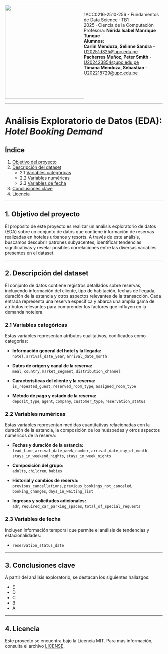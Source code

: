 <div style="width: 100%; display: flex; align-items: flex-start; justify-content: space-between;">
  <div style="width: 50%;">
    <img src="https://static.wikia.nocookie.net/logopedia/images/2/2d/UPC-Logo-Actual.png/revision/latest?cb=20230305155749&path-prefix=es" style="width: 300px; height: auto;">
  </div>
  <div style="width: 50%; text-align: left;">
    <p style="margin: 0; padding-top: 22px;">1ACC0216-2510-256 - Fundamentos de Data Science · TB1</p>
    <p style="margin: 0;">2025 · Ciencia de la Computación</p>
    <p style="margin: 0;">Profesora: <b>Nérida Isabel Manrique Tunque</b></p>
    <p style="margin: 0;"><b>Alumnos:</b></p>
    <p style="margin: 0;"><b>Carlin Mendoza, Selinne Sandra</b> - <a href="mailto:U20251d325@upc.edu.pe">U20251d325@upc.edu.pe</a></p>
    <p style="margin: 0;"><b>Pacherres Muñoz, Peter Smith</b> - <a href="mailto:U202423854@upc.edu.pe">U202423854@upc.edu.pe</a></p>
    <p style="margin: 0;"><b>Timana Mendoza, Sebastian</b> - <a href="mailto:U202218729@upc.edu.pe">U202218729@upc.edu.pe</a></p>
  </div>
</div>

---

# Análisis Exploratorio de Datos (EDA): *Hotel Booking Demand*

## Índice

1. [Objetivo del proyecto](#objetivo-del-proyecto)  
2. [Descripción del dataset](#descripción-del-dataset)  
   - 2.1 [Variables categóricas](#variables-categóricas)  
   - 2.2 [Variables numéricas](#variables-numéricas)  
   - 2.3 [Variables de fecha](#variables-de-fecha)  
3. [Conclusiones clave](#conclusiones-clave)  
4. [Licencia](#licencia)

---

## 1. Objetivo del proyecto <a name="objetivo-del-proyecto"></a>

El propósito de este proyecto es realizar un análisis exploratorio de datos (EDA) sobre un conjunto de datos que contiene información de reservas realizadas en hoteles urbanos y resorts. A través de este análisis, buscamos descubrir patrones subyacentes, identificar tendencias significativas y revelar posibles correlaciones entre las diversas variables presentes en el dataset. 

---

## 2. Descripción del dataset <a name="descripción-del-dataset"></a>

El conjunto de datos contiene registros detallados sobre reservas, incluyendo información del cliente, tipo de habitación, fechas de llegada, duración de la estancia y otros aspectos relevantes de la transacción. Cada entrada representa una reserva específica y abarca una amplia gama de atributos relevantes para comprender los factores que influyen en la demanda hotelera.

### 2.1 Variables categóricas <a name="variables-categóricas"></a>

Estas variables representan atributos cualitativos, codificados como categorías:

- **Información general del hotel y la llegada:**  
  `hotel`, `arrival_date_year`, `arrival_date_month`

- **Datos de origen y canal de la reserva:**  
  `meal`, `country`, `market_segment`, `distribution_channel`

- **Características del cliente y la reserva:**  
  `is_repeated_guest`, `reserved_room_type`, `assigned_room_type`

- **Método de pago y estado de la reserva:**  
  `deposit_type`, `agent`, `company`, `customer_type`, `reservation_status`

### 2.2 Variables numéricas <a name="variables-numéricas"></a>

Estas variables representan medidas cuantitativas relacionadas con la duración de la estancia, la composición de los huéspedes y otros aspectos numéricos de la reserva:

- **Fechas y duración de la estancia:**  
  `lead_time`, `arrival_date_week_number`, `arrival_date_day_of_month`  
  `stays_in_weekend_nights`, `stays_in_week_nights`

- **Composición del grupo:**  
  `adults`, `children`, `babies`

- **Historial y cambios de reserva:**  
  `previous_cancellations`, `previous_bookings_not_canceled`, `booking_changes`, `days_in_waiting_list`

- **Ingresos y solicitudes adicionales:**  
  `adr`, `required_car_parking_spaces`, `total_of_special_requests`

### 2.3 Variables de fecha <a name="variables-de-fecha"></a>

Incluyen información temporal que permite el análisis de tendencias y estacionalidades:

- `reservation_status_date`

---

## 3. Conclusiones clave <a name="conclusiones-clave"></a>

A partir del análisis exploratorio, se destacan los siguientes hallazgos:

- E  
- D  
- C  
- B 
- A

---

## 4. Licencia <a name="licencia"></a>

Este proyecto se encuentra bajo la Licencia MIT. Para más información, consulta el archivo [LICENSE](LICENSE).


